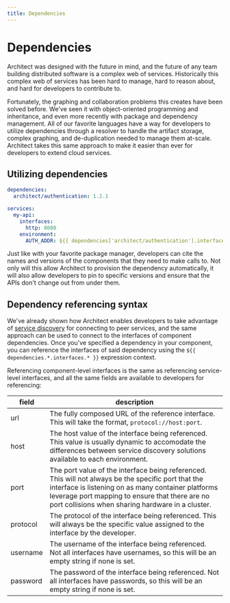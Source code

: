 ```yaml
---
title: Dependencies
---
```


# Dependencies

Architect was designed with the future in mind, and the future of any team building distributed software is a complex web of services. Historically this complex web of services has been hard to manage, hard to reason about, and hard for developers to contribute to.

Fortunately, the graphing and collaboration problems this creates have been solved before. We've seen it with object-oriented programming and inheritance, and even more recently with package and dependency management. All of our favorite languages have a way for developers to utilize dependencies through a resolver to handle the artifact storage, complex graphing, and de-duplication needed to manage them at-scale. Architect takes this same approach to make it easier than ever for developers to extend cloud services.

## Utilizing dependencies

```yaml
dependencies:
  architect/authentication: 1.2.1

services:
  my-api:
    interfaces:
      http: 8080
    environment:
      AUTH_ADDR: ${{ dependencies['architect/authentication'].interfaces.auth.url }}
```

Just like with your favorite package manager, developers can cite the names and versions of the components that they need to make calls to. Not only will this allow Architect to provision the dependency automatically, it will also allow developers to pin to specific versions and ensure that the APIs don't change out from under them.

## Dependency referencing syntax

We've already shown how Architect enables developers to take advantage of [service discovery](/docs/configuration/service-discovery) for connecting to peer services, and the same approach can be used to connect to the interfaces of component dependencies. Once you've specified a dependency in your component, you can reference the interfaces of said dependency using the `${{ dependencies.*.interfaces.* }}` expression context.

Referencing component-level interfaces is the same as referencing service-level interfaces, and all the same fields are available to developers for referencing:

| field | description |
| ----- | ----------- |
| url   | The fully composed URL of the reference interface. This will take the format, `protocol://host:port`. |
| host  | The host value of the interface being referenced. This value is usually dynamic to accomodate the differences between service discovery solutions available to each environment. |
| port  | The port value of the interface being referenced. This will not always be the specific port that the interface is listening on as many container platforms leverage port mapping to ensure that there are no port collisions when sharing hardware in a cluster. |
| protocol | The protocol of the interface being referenced. This will always be the specific value assigned to the interface by the developer. |
| username | The username of the interface being referenced. Not all interfaces have usernames, so this will be an empty string if none is set. |
| password | The password of the interface being referenced. Not all interfaces have passwords, so this will be an empty string if none is set. |
